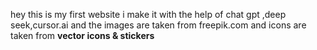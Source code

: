 hey this is my first website 
i make it with the help of chat gpt ,deep seek,cursor.ai 
and the images are taken from freepik.com
and icons are taken from <b>vector icons & stickers</b>
